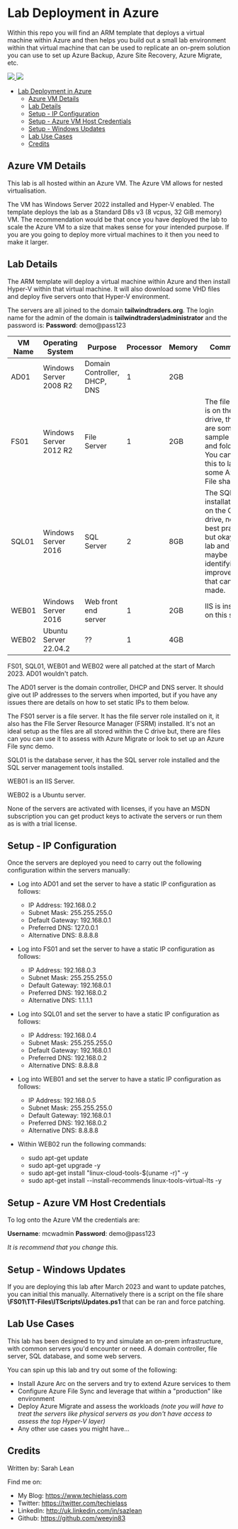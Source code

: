 # Lab Deployment in Azure

Within this repo you will find an ARM template that deploys a virtual machine within Azure and then helps you build out a small lab environment within that virtual machine that can be used to replicate an on-prem solution you can use to set up Azure Backup, Azure Site Recovery, Azure Migrate, etc. 

<a href="https://portal.azure.com/#create/Microsoft.Template/uri/https%3A%2F%2Fraw.githubusercontent.com%2Fweeyin83%2FLab-Deployment-in-Azure%2Fmaster%2FVMdeploy.json" target="_blank">
    <img src="http://azuredeploy.net/deploybutton.png"/>
</a>

<a href="http://armviz.io/#/?load=https%3A%2F%2Fraw.githubusercontent.com%2Fweeyin83%2FLab-Deployment-in-Azure%2Fmaster%2FVMdeploy.json" target="_blank">
    <img src="http://armviz.io/visualizebutton.png"/>
</a>

<!-- TOC start -->
- [Lab Deployment in Azure](#lab-deployment-in-azure)
  * [Azure VM Details](#azure-vm-details)
  * [Lab Details](#lab-details)
  * [Setup - IP Configuration](#setup-ip-configuration)
  * [Setup - Azure VM Host Credentials](#setup-azure-vm-host-credentials)
  * [Setup - Windows Updates](#setup-windows-updates)
  * [Lab Use Cases](#lab-use-cases)
  * [Credits](#credits)
<!-- TOC end -->

## Azure VM Details
This lab is all hosted within an Azure VM.  The Azure VM allows for nested virtualisation. 

The VM has Windows Server 2022 installed and Hyper-V enabled. The template deploys the lab as a Standard D8s v3 (8 vcpus, 32 GiB memory) VM.  The recommendation would be that once you have deployed the lab to scale the Azure VM to a size that makes sense for your intended purpose.  If you are you going to deploy more virtual machines to it then you need to make it larger. 

## Lab Details

The ARM template will deploy a virtual machine within Azure and then install Hyper-V within that virtual machine.  It will also download some VHD files and deploy five servers onto that Hyper-V environment. 

The servers are all joined to the domain **tailwindtraders.org**. The login name for the admin of the domain is **tailwindtraders\administrator** and the password is: **Password**: demo@pass123

|  VM Name  | Operating System   | Purpose   |  Processor | Memory | Comments |
|---|---|---|---|---|---|
|  AD01 |  Windows Server 2008 R2 | Domain Controller, DHCP, DNS   |  1 | 2GB | |
|  FS01 | Windows Server 2012 R2   | File Server   |   1 | 2GB | The file share is on the C drive, there are some sample files and folders. You can use this to lab out some Azure File shares. |
| SQL01  | Windows Server 2016   | SQL Server  |  2 | 8GB | The SQL installation is on the C drive, not best practice, but okay for a lab and maybe identifying improvements that can be made.  |
| WEB01  | Windows Server 2016   | Web front end server  |   1 | 2GB | IIS is installed on this server. |
| WEB02  | Ubuntu Server 22.04.2   | ?? |   1 | 4GB | |

FS01, SQL01, WEB01 and WEB02 were all patched at the start of March 2023.  AD01 wouldn't patch. 

The AD01 server is the domain controller, DHCP and DNS server.  It should give out IP addresses to the servers when imported, but if you have any issues there are details on how to set static IPs to them below. 

The FS01 server is a file server.  It has the file server role installed on it, it also has the FIle Server Resource Manager (FSRM) installed.  It's not an ideal setup as the files are all stored within the C drive but, there are files can you can use it to assess with Azure Migrate or look to set up an Azure File sync demo. 

SQL01 is the database server, it has the SQL server role installed and the SQL server management tools installed. 

WEB01 is an IIS Server. 

WEB02 is a Ubuntu server. 

None of the servers are activated with licenses, if you have an MSDN subscription you can get product keys to activate the servers or run them as is with a trial license. 
 
## Setup - IP Configuration

Once the servers are deployed you need to carry out the following configuration within the servers manually: 

- Log into AD01 and set the server to have a static IP configuration as follows: 
    - IP Address: 192.168.0.2
    - Subnet Mask: 255.255.255.0
    - Default Gateway: 192.168.0.1
    - Preferred DNS: 127.0.0.1
    - Alternative DNS: 8.8.8.8

- Log into FS01 and set the server to have a static IP configuration as follows:
    - IP Address: 192.168.0.3
    - Subnet Mask: 255.255.255.0
    - Default Gateway: 192.168.0.1
    - Preferred DNS: 192.168.0.2
    - Alternative DNS: 1.1.1.1

- Log into SQL01 and set the server to have a static IP configuration as follows:
    - IP Address: 192.168.0.4
    - Subnet Mask: 255.255.255.0
    - Default Gateway: 192.168.0.1
    - Preferred DNS: 192.168.0.2
    - Alternative DNS: 8.8.8.8
    
- Log into WEB01 and set the server to have a static IP configuration as follows:
    - IP Address: 192.168.0.5
    - Subnet Mask: 255.255.255.0
    - Default Gateway: 192.168.0.1
    - Preferred DNS: 192.168.0.2
    - Alternative DNS: 8.8.8.8
    
- Within WEB02 run the following commands:
    - sudo apt-get update
    - sudo apt-get upgrade -y
    - sudo apt-get install "linux-cloud-tools-$(uname -r)" -y
    - sudo apt-get install --install-recommends linux-tools-virtual-lts -y 

## Setup - Azure VM Host Credentials

To log onto the Azure VM the credentials are: 

**Username**: mcwadmin
**Password**: demo@pass123

_It is recommend that you change this._

## Setup - Windows Updates

If you are deploying this lab after March 2023 and want to update patches, you can initial this manually.  Alternatively there is a script on the file share **\\FS01\TT-Files\ITScripts\Updates.ps1** that can be ran and force patching.

## Lab Use Cases
This lab has been designed to try and simulate an on-prem infrastructure, with common servers you'd encounter or need.  A domain controller, file server, SQL database, and some web servers. 

You can spin up this lab and try out some of the following:
* Install Azure Arc on the servers and try to extend Azure services to them
* Configure Azure File Sync and leverage that within a "production" like environment
* Deploy Azure Migrate and assess the workloads _(note you will have to treat the servers like physical servers as you don't have access to assess the top Hyper-V layer)_
* Any other use cases you might have... 


## Credits
Written by: Sarah Lean

Find me on:

* My Blog: https://www.techielass.com
* Twitter: https://twitter.com/techielass
* LinkedIn: http://uk.linkedin.com/in/sazlean
* Github: https://github.com/weeyin83
